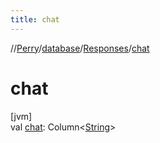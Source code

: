```yaml
---
title: chat
---
```

//[Perry](../../../index.html)/[database](../index.html)/[Responses](index.html)/[chat](chat.html)



# chat



[jvm]\
val [chat](chat.html): Column&lt;[String](https://kotlinlang.org/api/latest/jvm/stdlib/kotlin/-string/index.html)&gt;




